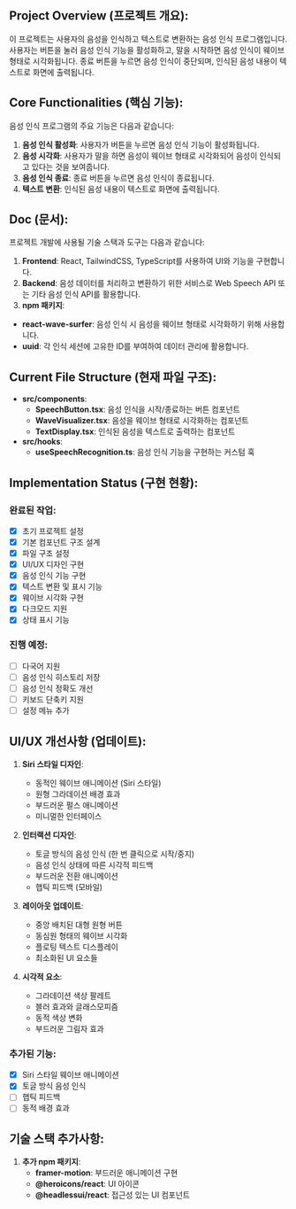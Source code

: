 ## **Project Overview (프로젝트 개요):**

이 프로젝트는 사용자의 음성을 인식하고 텍스트로 변환하는 음성 인식 프로그램입니다. 사용자는 버튼을 눌러 음성 인식 기능을 활성화하고, 말을 시작하면 음성 인식이 웨이브 형태로 시각화됩니다. 종료 버튼을 누르면 음성 인식이 중단되며, 인식된 음성 내용이 텍스트로 화면에 출력됩니다.

## **Core Functionalities (핵심 기능):**

음성 인식 프로그램의 주요 기능은 다음과 같습니다:

1. **음성 인식 활성화**: 사용자가 버튼을 누르면 음성 인식 기능이 활성화됩니다.
2. **음성 시각화**: 사용자가 말을 하면 음성이 웨이브 형태로 시각화되어 음성이 인식되고 있다는 것을 보여줍니다.
3. **음성 인식 종료**: 종료 버튼을 누르면 음성 인식이 종료됩니다.
4. **텍스트 변환**: 인식된 음성 내용이 텍스트로 화면에 출력됩니다.

## **Doc (문서):**

프로젝트 개발에 사용될 기술 스택과 도구는 다음과 같습니다:

1. **Frontend**: React, TailwindCSS, TypeScript를 사용하여 UI와 기능을 구현합니다.
2. **Backend**: 음성 데이터를 처리하고 변환하기 위한 서비스로 Web Speech API 또는 기타 음성 인식 API를 활용합니다.
3. **npm 패키지**:

- **react-wave-surfer**: 음성 인식 시 음성을 웨이브 형태로 시각화하기 위해 사용합니다.
- **uuid**: 각 인식 세션에 고유한 ID를 부여하여 데이터 관리에 활용합니다.

## **Current File Structure (현재 파일 구조):**

- **src/components**:
  - **SpeechButton.tsx**: 음성 인식을 시작/종료하는 버튼 컴포넌트
  - **WaveVisualizer.tsx**: 음성을 웨이브 형태로 시각화하는 컴포넌트
  - **TextDisplay.tsx**: 인식된 음성을 텍스트로 출력하는 컴포넌트
- **src/hooks**:
  - **useSpeechRecognition.ts**: 음성 인식 기능을 구현하는 커스텀 훅

## **Implementation Status (구현 현황):**

### 완료된 작업:
- [x] 초기 프로젝트 설정
- [x] 기본 컴포넌트 구조 설계
- [x] 파일 구조 설정
- [x] UI/UX 디자인 구현
- [x] 음성 인식 기능 구현
- [x] 텍스트 변환 및 표시 기능
- [x] 웨이브 시각화 구현
- [x] 다크모드 지원
- [x] 상태 표시 기능

### 진행 예정:
- [ ] 다국어 지원
- [ ] 음성 인식 히스토리 저장
- [ ] 음성 인식 정확도 개선
- [ ] 키보드 단축키 지원
- [ ] 설정 메뉴 추가

## **UI/UX 개선사항 (업데이트):**

1. **Siri 스타일 디자인**:
   - 동적인 웨이브 애니메이션 (Siri 스타일)
   - 원형 그라데이션 배경 효과
   - 부드러운 펄스 애니메이션
   - 미니멀한 인터페이스

2. **인터랙션 디자인**:
   - 토글 방식의 음성 인식 (한 번 클릭으로 시작/중지)
   - 음성 인식 상태에 따른 시각적 피드백
   - 부드러운 전환 애니메이션
   - 햅틱 피드백 (모바일)

3. **레이아웃 업데이트**:
   - 중앙 배치된 대형 원형 버튼
   - 동심원 형태의 웨이브 시각화
   - 플로팅 텍스트 디스플레이
   - 최소화된 UI 요소들

4. **시각적 요소**:
   - 그라데이션 색상 팔레트
   - 블러 효과와 글래스모피즘
   - 동적 색상 변화
   - 부드러운 그림자 효과

### 추가된 기능:
- [x] Siri 스타일 웨이브 애니메이션
- [x] 토글 방식 음성 인식
- [ ] 햅틱 피드백
- [ ] 동적 배경 효과

## **기술 스택 추가사항:**

1. **추가 npm 패키지**:
   - **framer-motion**: 부드러운 애니메이션 구현
   - **@heroicons/react**: UI 아이콘
   - **@headlessui/react**: 접근성 있는 UI 컴포넌트

